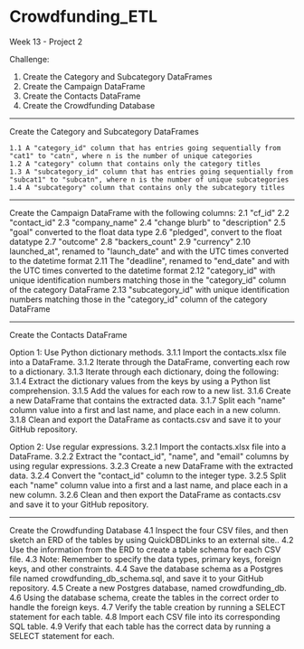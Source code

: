 # Crowdfunding_ETL
Week 13 - Project 2

Challenge:
1. Create the Category and Subcategory DataFrames
2. Create the Campaign DataFrame
3. Create the Contacts DataFrame
4. Create the Crowdfunding Database

-------------------------

Create the Category and Subcategory DataFrames

	1.1 A "category_id" column that has entries going sequentially from "cat1" to "catn", where n is the number of unique categories
	1.2 A "category" column that contains only the category titles
	1.3 A "subcategory_id" column that has entries going sequentially from "subcat1" to "subcatn", where n is the number of unique subcategories
	1.4 A "subcategory" column that contains only the subcategory titles

--------------------------

Create the Campaign DataFrame with the following columns:
	2.1 "cf_id"
	2.2 "contact_id"
	2.3 "company_name"
	2.4 "change blurb" to "description"
	2.5 "goal" converted to the float data type
	2.6 "pledged", convert to the float datatype
	2.7 "outcome"
	2.8 "backers_count"
	2.9 "currency"
	2.10 launched_at", renamed to "launch_date" and with the UTC times converted to the datetime format
	2.11 The "deadline", renamed to "end_date" and with the UTC times converted to the datetime format
	2.12 "category_id" with unique identification numbers matching those in the "category_id" column of the category DataFrame
	2.13 "subcategory_id" with unique identification numbers matching those in the "category_id" column of the category DataFrame


-------------------------

Create the Contacts DataFrame

Option 1: Use Python dictionary methods.
	3.1.1 Import the contacts.xlsx file into a DataFrame. 
	3.1.2 Iterate through the DataFrame, converting each row to a dictionary.
	3.1.3 Iterate through each dictionary, doing the following:
	3.1.4 Extract the dictionary values from the keys by using a Python list comprehension.
	3.1.5 Add the values for each row to a new list.
	3.1.6 Create a new DataFrame that contains the extracted data.
	3.1.7 Split each "name" column value into a first and last name, and place each in a new column.
	3.1.8 Clean and export the DataFrame as contacts.csv and save it to your GitHub repository.

Option 2: Use regular expressions.
	3.2.1 Import the contacts.xlsx file into a DataFrame.
	3.2.2 Extract the "contact_id", "name", and "email" columns by using regular expressions.
	3.2.3 Create a new DataFrame with the extracted data.
	3.2.4 Convert the "contact_id" column to the integer type.
	3.2.5 Split each "name" column value into a first and a last name, and place each in a new column.
	3.2.6 Clean and then export the DataFrame as contacts.csv and save it to your GitHub repository.

-------------------------

Create the Crowdfunding Database
	4.1 Inspect the four CSV files, and then sketch an ERD of the tables by using QuickDBDLinks to an external site..
	4.2 Use the information from the ERD to create a table schema for each CSV file.
	4.3 Note: Remember to specify the data types, primary keys, foreign keys, and other constraints.
	4.4 Save the database schema as a Postgres file named crowdfunding_db_schema.sql, and save it to your GitHub repository.
	4.5 Create a new Postgres database, named crowdfunding_db.
	4.6 Using the database schema, create the tables in the correct order to handle the foreign keys.
	4.7 Verify the table creation by running a SELECT statement for each table.
	4.8 Import each CSV file into its corresponding SQL table.
	4.9 Verify that each table has the correct data by running a SELECT statement for each.